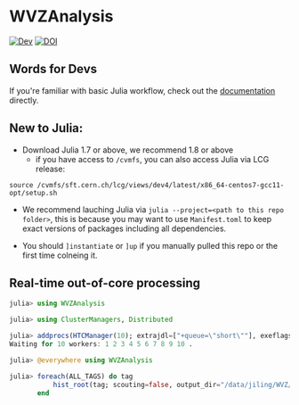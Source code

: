 # WVZAnalysis

[![Dev](https://img.shields.io/badge/docs-dev-blue.svg)](https://moelf.github.io/WVZAnalysis.jl/dev)
[![DOI](https://zenodo.org/badge/388537649.svg)](https://zenodo.org/badge/latestdoi/388537649)


## Words for Devs
If you're familiar with basic Julia workflow, check out the [documentation](https://moelf.github.io/WVZAnalysis.jl/dev)
directly.

## New to Julia:
- Download Julia 1.7 or above, we recommend 1.8 or above
    - if you have access to `/cvmfs`, you can also access Julia via LCG release:
```
source /cvmfs/sft.cern.ch/lcg/views/dev4/latest/x86_64-centos7-gcc11-opt/setup.sh
```

- We recommend lauching Julia via `julia --project=<path to this repo folder>`, this is because
you may want to use `Manifest.toml` to keep exact versions of packages including all dependencies.

- You should `]instantiate` or `]up` if you manually pulled this repo or the first time colneing it.


## Real-time out-of-core processing
```julia
julia> using WVZAnalysis

julia> using ClusterManagers, Distributed

julia> addprocs(HTCManager(10); extrajdl=["+queue=\"short\""], exeflags = `-e 'include("/data/jiling/WVZ/init.jl")'`);
Waiting for 10 workers: 1 2 3 4 5 6 7 8 9 10 .

julia> @everywhere using WVZAnalysis

julia> foreach(ALL_TAGS) do tag
           hist_root(tag; scouting=false, output_dir="/data/jiling/WVZ/v2.3_hists_uproot_nov14_andMET/");
       end
```
